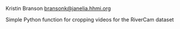 Kristin Branson
bransonk@janelia.hhmi.org

Simple Python function for cropping videos for the RiverCam dataset

